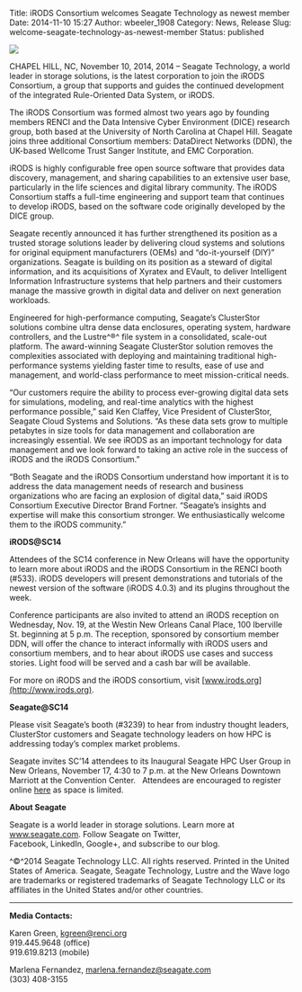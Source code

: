 Title: iRODS Consortium welcomes Seagate Technology as newest member
Date: 2014-11-10 15:27
Author: wbeeler_1908
Category: News, Release
Slug: welcome-seagate-technology-as-newest-member
Status: published

<div class="full_image"><img src="./theme/uploads/2014/09/seagate_2c_pos-R1-300x96.jpg" /></div>

CHAPEL HILL, NC, November 10, 2014, 2014 – Seagate Technology, a world leader
in storage solutions, is the latest corporation to join the iRODS
Consortium, a group that supports and guides the continued development
of the integrated Rule-Oriented Data System, or iRODS.  
<!--more-->

The iRODS Consortium was formed almost two years ago by founding members
RENCI and the Data Intensive Cyber Environment (DICE) research group,
both based at the University of North Carolina at Chapel Hill. Seagate
joins three additional Consortium members: DataDirect Networks (DDN),
the UK-based Wellcome Trust Sanger Institute, and EMC Corporation.

iRODS is highly configurable free open source software that provides
data discovery, management, and sharing capabilities to an extensive
user base, particularly in the life sciences and digital library
community. The iRODS Consortium staffs a full-time engineering and
support team that continues to develop iRODS, based on the software code
originally developed by the DICE group.

Seagate recently announced it has further strengthened its position as a
trusted storage solutions leader by delivering cloud systems and
solutions for original equipment manufacturers (OEMs) and
“do-it-yourself (DIY)” organizations. Seagate is building on its
position as a steward of digital information, and its acquisitions of
Xyratex and EVault, to deliver Intelligent Information Infrastructure
systems that help partners and their customers manage the massive growth
in digital data and deliver on next generation workloads.

Engineered for high-performance computing, Seagate’s ClusterStor
solutions combine ultra dense data enclosures, operating system,
hardware controllers, and the Lustre^®^ file system in a consolidated,
scale-out platform. The award-winning Seagate ClusterStor solution
removes the complexities associated with deploying and maintaining
traditional high-performance systems yielding faster time to results,
ease of use and management, and world-class performance to meet
mission-critical needs.

“Our customers require the ability to process ever-growing digital data
sets for simulations, modeling, and real-time analytics with the highest
performance possible,” said Ken Claffey, Vice President of ClusterStor,
Seagate Cloud Systems and Solutions. “As these data sets grow to
multiple petabytes in size tools for data management and collaboration
are increasingly essential. We see iRODS as an important technology for
data management and we look forward to taking an active role in the
success of iRODS and the iRODS Consortium.”

“Both Seagate and the iRODS Consortium understand how important it is to
address the data management needs of research and business organizations
who are facing an explosion of digital data,” said iRODS Consortium
Executive Director Brand Fortner. “Seagate’s insights and expertise will
make this consortium stronger. We enthusiastically welcome them to the
iRODS community.”

**iRODS@SC14**

Attendees of the SC14 conference in New Orleans will have the
opportunity to learn more about iRODS and the iRODS Consortium in the
RENCI booth (\#533). iRODS developers will present demonstrations and
tutorials of the newest version of the software (iRODS 4.0.3) and its
plugins throughout the week.

Conference participants are also invited to attend an iRODS reception on
Wednesday, Nov. 19, at the Westin New Orleans Canal Place, 100 Iberville
St. beginning at 5 p.m. The reception, sponsored by consortium member
DDN, will offer the chance to interact informally with iRODS users and
consortium members, and to hear about iRODS use cases and success
stories. Light food will be served and a cash bar will be available.

For more on iRODS and the iRODS consortium, visit
[www.irods.org](http://www.irods.org).

**Seagate@SC14**

Please visit Seagate’s booth (\#3239) to hear from industry thought
leaders, ClusterStor customers and Seagate technology leaders on how HPC
is addressing today’s complex market problems.

Seagate invites SC’14 attendees to its Inaugural Seagate HPC User Group
in New Orleans, November 17, 4:30 to 7 p.m. at the New Orleans Downtown
Marriott at the Convention Center.   Attendees are encouraged to
register online [here](http://pages.evault.com/HPC-User-Group.html) as
space is limited.

**About Seagate**

Seagate is a world leader in storage solutions. Learn more at
www.seagate.com. Follow Seagate on Twitter,
Facebook, LinkedIn, Google+, and subscribe to our blog.

^©^2014 Seagate Technology LLC. All rights reserved. Printed in the
United States of America. Seagate, Seagate Technology, Lustre and the
Wave logo are trademarks or registered trademarks of Seagate Technology
LLC or its affiliates in the United States and/or other countries.

* * * * *

**Media Contacts:**

Karen Green, <kgreen@renci.org>  
919.445.9648 (office)  
919.619.8213 (mobile)

Marlena Fernandez, <marlena.fernandez@seagate.com>  
(303) 408-3155
